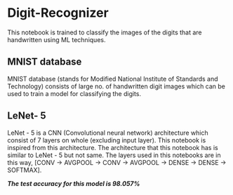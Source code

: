 # Digit-Recognizer
This notebook is trained to classify the images of the digits that are handwritten using ML techniques.
## MNIST database
MNIST database (stands for Modified National Institute of Standards and Technology) consists of large no. of handwritten digit images which can be used to train a model for classifying the digits.
## LeNet- 5
LeNet - 5 is a CNN (Convolutional neural network) architecture which consist of 7 layers on whole (excluding input layer). This notebook is inspired from this architecture. The architecture that this notebook has is similar to LeNet - 5 but not same. The layers used in this notebooks are in this way, [CONV -> AVGPOOL -> CONV -> AVGPOOL -> DENSE -> DENSE -> SOFTMAX].  

***The test accuracy for this model is 98.057%***
